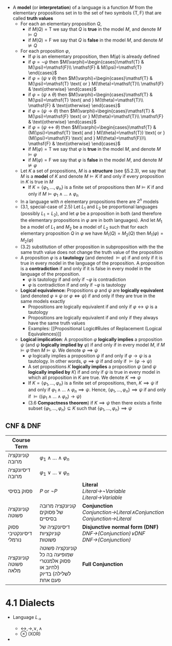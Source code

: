 


- A **model** (or **interpretation**) of a language is a function $M$ from the elementary propositions set in to the set of two symbols $\{ \mathsf{T},\mathsf{F} \}$ that are called **truth values**
	- For each an elementary proposition $Q$, 
		- if $M(Q)=\mathsf{T}$ we say that $Q$ is **true** in the model $M$, and denote $M \models Q$
		- if $M(Q)=\mathsf{F}$ we say that $Q$ is **false** in the model $M$, and denote $M \not\models Q$
	- For each proposition $\varphi$,
		- If $\varphi$ is an elementary proposition, then $M(\varphi)$ is already defined
		- if $\varphi=\lnot{\psi}$ then $M(\varphi)=\begin{cases}\mathsf{T} & M(\psi)=\mathsf{F}\\ \mathsf{F} & M(\psi)=\mathsf{T} \end{cases}$
        - if $\varphi=(\psi \lor \theta)$ then $M(\varphi)=\begin{cases}\mathsf{T} & M(\psi)=\mathsf{T} \text{ or } M(\theta)=\mathsf{T}\\ \mathsf{F} & \text{otherwise} \end{cases}$
		- if $\varphi=(\psi \land \theta)$ then $M(\varphi)=\begin{cases}\mathsf{T} & M(\psi)=\mathsf{T} \text{ and } M(\theta)=\mathsf{T}\\ \mathsf{F} & \text{otherwise} \end{cases}$
		- if $\varphi=(\psi \rightarrow \theta)$ then $M(\varphi)=\begin{cases}\mathsf{T} & M(\psi)=\mathsf{F} \text{ or } M(\theta)=\mathsf{T}\\ \mathsf{F} & \text{otherwise} \end{cases}$
		- if $\varphi=(\psi \leftrightarrow \theta)$ then $M(\varphi)=\begin{cases}\mathsf{T} & (M(\psi)=\mathsf{T} \text{ and } M(\theta)=\mathsf{T}) \text{ or } (M(\psi)=\mathsf{F} \text{ and } M(\theta)=\mathsf{F})\\ \mathsf{F} & \text{otherwise} \end{cases}$
		- if $M(\varphi)=\mathsf{T}$ we say that $\varphi$ is **true** in the model $M$, and denote $M \models \varphi$
		- if $M(\varphi)=\mathsf{F}$ we say that $\varphi$ is **false** in the model $M$, and denote $M \not\models \varphi$
	- Let $K$ a set of propositions, $M$ is a **structure** (see §5.2.3), we say that $M$ is a **model** of $K$ and denote $M \models K$ if and only if every proposition in $K$ is true in $M$
		- If $K=\{ \varphi_{1},\dots ,\varphi_{n} \}$ is a finite set of propositions then $M \models K$ if and only if $M \models \varphi_{1}\land\dots\land\varphi_{n}$
	- In a language with $n$ elementary propositions there are $2^n$ models
	- (3.1, special-case of 2.5) Let $L_{1}$ and $L_{2}$ be proportional languages (possibly $L_{1}=L_{2}$), and let $\varphi$ be a proposition in both (and therefore the elementary propositions in $\varphi$ are in both languages). And let $M_{1}$ be a model of $L_{1}$ and $M_{2}$ be a model of $L_{2}$ such that for each elementary proposition $Q$ in $\varphi$ we have $M_{1}(Q)=M_{2}(Q)$ then $M_{1}(\varphi)=M_{2}(\varphi)$
	- (3.2) substitution of other proposition in subproposition with the the same truth value does not change the truth value of the proposition
	- A proposition $\varphi$ is a **tautology** (and denoted $\models \varphi$) if and only if it is true in every model in the language of the proposition. A proposition is a **contradiction** if and only if it is false in every model in the language of the proposition.
		- $\varphi$ is tautology if and only if $\lnot \varphi$ is contradiction
		- $\varphi$ is contradiction if and only if $\lnot \varphi$ is tautology
	- **Logical equivalence:** Propositions $\varphi$ and $\psi$ are **logically equivalent** (and denoted $\varphi \equiv \psi$ or $\varphi\iff \psi$) if and only if they are true in the same models exactly
		- Propositions are logically equivalent if and only if $\varphi\leftrightarrow{\psi}$ is a tautology
		- Propositions are logically equivalent if and only if they always have the same truth values
		- Examples: [[Propositional Logic#Rules of Replacement (Logical Equivalences)]]
	- **Logical implication**: A proposition $\varphi$ **logically implies** a proposition $\psi$ (and $\psi$ **logically implied by** $\varphi$) if and only if in every model $M$, if $M\models{\varphi}$ then $M\models{\psi}$. We denote $\varphi \implies \psi$
		- $\varphi$ logically implies a proposition $\psi$ if and only if $\varphi\rightarrow{\psi}$ is a tautology. In other words, $\varphi \implies \psi$ if and only if $\models (\varphi\rightarrow{\psi})$
		- A set propositions $K$ **logically implies** a proposition $\psi$ (and $\psi$ **logically implied by** $K$) if and only if $\psi$ is true in every model in which all proposition in $K$ are true. We denote $K \implies \psi$
		- If $K=\{ \varphi_{1},\dots ,\varphi_{n} \}$ is a finite set of propositions, then, $K\implies \psi$ if and only if $\varphi_{1}\land\dots\land\varphi_{n}\implies \psi$. Hence, $\{ \varphi_{1},\dots ,\varphi_{n} \}\implies \psi$ if and only if $\models((\varphi_{1}\land\dots\land\varphi_{n})\to \psi)$
		- (3.6 **Compactness theorem**) if $K\implies \psi$ then there exists a finite subset $\{ \varphi_{1},\dots ,\varphi_{n} \}\subseteq K$ such that $\{ \varphi_{1},\dots ,\varphi_{n} \}\implies \psi$


## CNF & DNF

| Course Term             |                                                                             |                                                                                         |
| ----------------------- | --------------------------------------------------------------------------- | --------------------------------------------------------------------------------------- |
| קוניונקציה מרובה        | $\varphi_{1} \land\dots \land \varphi_{n}$                                  |                                                                                         |
| דיסיונקציה מרובה        | $\varphi_{1} \lor\dots \lor \varphi_{n}$                                    |                                                                                         |
| פסוק בסיסי              | $P$ or $\lnot P$                                                            | **Literal**<br>*Literal→¬Variable*<br>*Literal→Variable*<br>                            |
| קוניונקציה פשוטה        | קוניונקציה מרובה של פסוקים בסיסיים                                          | **Conjunction**<br>*Conjunction→Literal∧Conjunction*<br>*Conjunction→Literal*           |
| פסוק דיסיונקטיבי נורמלי | דיסיונקציה של קוניוקציות פשוטות                                             | **Disjunctive normal form (DNF)**<br>*DNF→(Conjunction)∨DNF*<br>*DNF→(Conjunction)*<br> |
| קוניונקציה פשוטה מלאה   | קוניונקציה פשוטה שמופיעה בה כל פסוק אלמנטרי (לחיוב או לשלילה) בדיוק פעם אחת | **Full Conjunction**                                                                    |

# 4.1 Dialects

- Language $L_{\to}$
	- $\leftrightarrow ,\rightarrow ,\lor,\land$
	- $\otimes$ (XOR)





 
 -